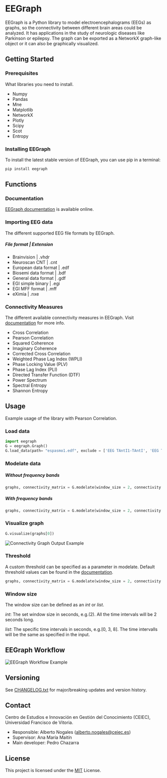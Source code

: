 # EEGraph

EEGraph is a Python library to model electroencephalograms (EEGs) as graphs, so the connectivity between different brain areas could be analyzed. It has applications
in the study of neurologic diseases like Parkinson or epilepsy. The graph can be exported as a NetworkX graph-like object or it can also be graphically visualized. 


## Getting Started


### Prerequisites

What libraries you need to install.

* Numpy
* Pandas
* Mne
* Matplotlib
* NetworkX
* Plotly
* Scipy
* Scot
* Entropy

### Installing EEGraph

To install the latest stable version of EEGraph, you can use pip in a terminal:

```python
pip install eegraph
```

## Functions

### Documentation
[EEGraph documentation](https://github.com/ufvceiec/EEGRAPH/wiki) is available online.

### Importing EEG data 
The different supported EEG file formats by EEGraph.

##### File format | Extension
* Brainvision | .vhdr
* Neuroscan CNT  | .cnt
* European data format | .edf
* Biosemi data format | .bdf
* General data format | .gdf
* EGI simple binary | .egi
* EGI MFF format | .mff
* eXimia | .nxe

### Connectivity Measures
The different available connectivity measures in EEGraph. Visit [documentation](https://github.com/ufvceiec/EEGRAPH/wiki/Modelate-Data) for more info.

* Cross Correlation
* Pearson Correlation
* Squared Coherence
* Imaginary Coherence
* Corrected Cross Correlation
* Weighted Phase Lag Index (WPLI)
* Phase Locking Value (PLV)
* Phase Lag Index (PLI)
* Directed Transfer Function (DTF)
* Power Spectrum
* Spectral Entropy
* Shannon Entropy


## Usage
Example usage of the library with Pearson Correlation. 

### Load data
```python
import eegraph
G = eegraph.Graph()
G.load_data(path= "espasmo1.edf", exclude = ['EEG TAntI1-TAntI', 'EEG TAntD1-TAntD', 'EEG EKG1-EKG2'])`
```
### Modelate data
##### Without frequency bands
```python
graphs, connectivity_matrix = G.modelate(window_size = 2, connectivity = 'pearson_correlation')
```
##### With frequency bands
```python
graphs, connectivity_matrix = G.modelate(window_size = 2, connectivity = 'squared_coherence', bands = ['delta','theta','alpha'])
```
### Visualize graph
```python
G.visualize(graphs[0])
```
![Connectivity Graph Output Example](https://github.com/ufvceiec/EEGRAPH/blob/develop/demo/eegraph_output.gif)
### Threshold
A custom threshold can be specified as a parameter in modelate. Default threshold values can be found in the [documentation](https://github.com/ufvceiec/EEGRAPH/wiki/Modelate-Data).
```python
graphs, connectivity_matrix = G.modelate(window_size = 2, connectivity = 'pearson_correlation', threshold = 0.8)
```
### Window size
The window size can be defined as an _int_ or _list_. 

_int_: The set window size in seconds, e.g.(2). All the time intervals will be 2 seconds long.

_list_: The specific time intervals in seconds, e.g.[0, 3, 8]. The time intervalls will be the same as specified in the input. 

## EEGraph Workflow
![EEGraph Workflow Example](https://github.com/ufvceiec/EEGRAPH/blob/develop/demo/eegraph_workflow.png)

## Versioning
See [CHANGELOG.txt](CHANGELOG.txt) for major/breaking updates and version history.

## Contact
Centro de Estudios e Innovación en Gestión del Conocimiento (CEIEC), Universidad Francisco de Vitoria.
* Responsible: Alberto Nogales (alberto.nogales@ceiec.es)
* Supervisor: Ana María Maitín
* Main developer: Pedro Chazarra

## License

This project is licensed under the [MIT](https://choosealicense.com/licenses/mit/) License.






